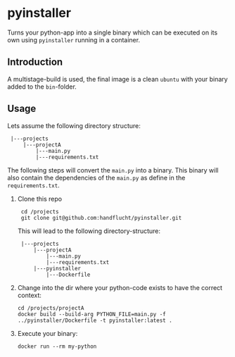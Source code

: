 # pyinstaller
Turns your python-app into a single binary which can be executed on its own using `pyinstaller` running in a container.

## Introduction
A multistage-build is used, the final image is a clean `ubuntu` with your binary added to the `bin`-folder.

## Usage
Lets assume the following directory structure:
```
 |---projects
     |---projectA
         |---main.py
         |---requirements.txt
```


The following steps will convert the `main.py` into a binary. This binary will also contain the dependencies of the `main.py` as define in the `requirements.txt`.

1. Clone this repo
   ```
    cd /projects
    git clone git@github.com:handflucht/pyinstaller.git
   ```

   This will lead to the following directory-structure:
   ```
    |---projects
        |---projectA
            |---main.py
            |---requirements.txt
        |---pyinstaller
            |---Dockerfile
    ```

2. Change into the dir where your python-code exists to have the correct context:
   ```
   cd /projects/projectA
   docker build --build-arg PYTHON_FILE=main.py -f ../pyinstaller/Dockerfile -t pyinstaller:latest .
   ```
   
3. Execute your binary:
   ```
   docker run --rm my-python
   ```